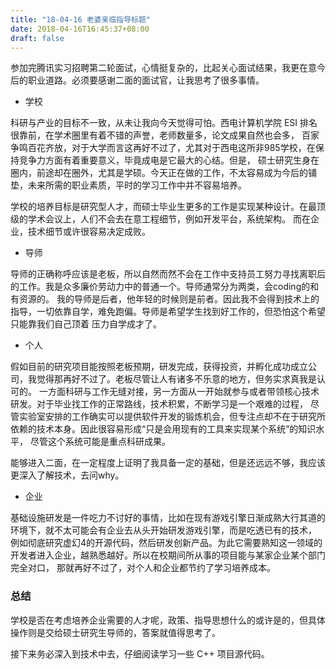 ```yaml
---
title: "18-04-16 老婆亲临指导标题"
date: 2018-04-16T16:45:37+08:00
draft: false
---
```



参加完腾讯实习招聘第二轮面试，心情挺复杂的，比起关心面试结果，我更在意今后的职业道路。必须要感谢二面的面试官，让我思考了很多事情。

- 学校

科研与产业的目标不一致，从未让我向今天觉得可怕。西电计算机学院 ESI 排名很靠前，在学术圈里有着不错的声誉，老师数量多，论文成果自然也会多，
百家争鸣百花齐放，对于大学而言这再好不过了，尤其对于西电这所非985学校，在保持竞争力方面有着重要意义，毕竟成电是它最大的心结。但是，
硕士研究生身在圈内，前途却在圈外，尤其是学硕。今天正在做的工作，不太容易成为今后的铺垫，未来所需的职业素质，平时的学习工作中并不容易培养。

学校的培养目标是研究型人才，而硕士毕业生更多的工作是实现某种设计。在最顶级的学术会议上，人们不会去在意工程细节，例如开发平台，系统架构。
而在企业，技术细节或许很容易决定成败。

- 导师

导师的正确称呼应该是老板，所以自然而然不会在工作中支持员工努力寻找离职后的工作。我是众多廉价劳动力中的普通一个。导师通常分为两类，会coding的和有资源的。
我的导师是后者，他年轻的时候则是前者。因此我不会得到技术上的指导，一切依靠自学，难免跑偏。导师是希望学生找到好工作的，但恐怕这个希望只能靠我们自己顶着
压力自学成才了。

- 个人

假如目前的研究项目能按照老板预期，研发完成，获得投资，并孵化成功成立公司，我觉得那再好不过了。老板尽管让人有诸多不乐意的地方，但务实求真我是认可的。
一方面科研与工作无缝对接，另一方面从一开始就参与或者带领核心技术研发。对于毕业找工作的正常路线，技术积累，不断学习是一个艰难的过程，
尽管实验室安排的工作确实可以提供软件开发的锻炼机会，但专注点却不在于研究所依赖的技术本身。因此很容易形成“只是会用现有的工具来实现某个系统”的知识水平，
尽管这个系统可能是重点科研成果。

能够进入二面，在一定程度上证明了我具备一定的基础，但是还远远不够，我应该更深入了解技术，去问why。

- 企业

基础设施研发是一件吃力不讨好的事情，比如在现有游戏引擎日渐成熟大行其道的环境下，就不太可能会有企业去从头开始研发游戏引擎，而是吃透已有的技术，
例如彻底研究虚幻4的开源代码，然后研发创新产品。为此它需要熟知这一领域的开发者进入企业，越熟悉越好。所以在校期间所从事的项目能与某家企业某个部门完全对口，
那就再好不过了，对个人和企业都节约了学习培养成本。

### 总结

学校是否在考虑培养企业需要的人才呢，政策、指导思想什么的或许是的，但具体操作则是交给硕士研究生导师的，答案就值得思考了。

接下来务必深入到技术中去，仔细阅读学习一些 C++ 项目源代码。
